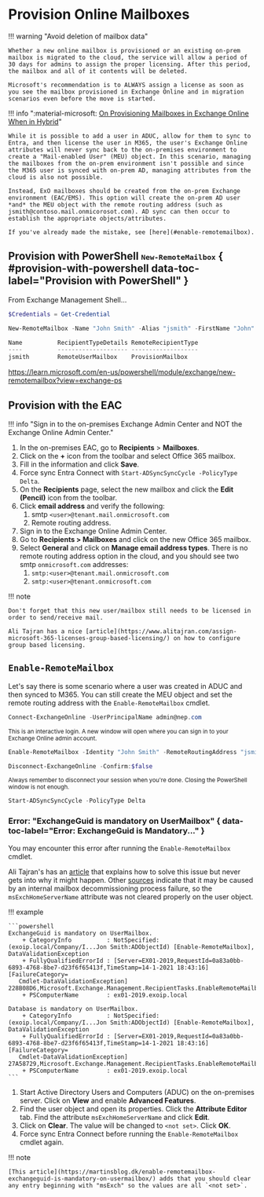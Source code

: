 # Provision Online Mailboxes

!!! warning "Avoid deletion of mailbox data"

    Whether a new online mailbox is provisioned or an existing on-prem mailbox is migrated to the cloud, the service will allow a period of 30 days for admins to assign the proper licensing. After this period, the mailbox and all of it contents will be deleted.
    
    Microsoft's recommendation is to ALWAYS assign a license as soon as you see the mailbox provisioned in Exchange Online and in migration scenarios even before the move is started.

!!! info ":material-microsoft: [On Provisioning Mailboxes in Exchange Online When in Hybrid](https://techcommunity.microsoft.com/blog/exchange/on-provisioning-mailboxes-in-exchange-online-when-in-hybrid/1406335)"

    While it is possible to add a user in ADUC, allow for them to sync to Entra, and then license the user in M365, the user's Exchange Online attributes will never sync back to the on-premises environment to create a "Mail-enabled User" (MEU) object. In this scenario, managing the mailboxes from the on-prem environment isn't possible and since the M365 user is synced with on-prem AD, managing attributes from the cloud is also not possible. 

    Instead, ExO mailboxes should be created from the on-prem Exchange environment (EAC/EMS). This option will create the on-prem AD user *and* the MEU object with the remote routing address (such as jsmith@contoso.mail.onmicorosot.com). AD sync can then occur to establish the appropriate objects/attributes.

    If you've already made the mistake, see [here](#enable-remotemailbox). 

## Provision with PowerShell <small>`New-RemoteMailbox`</small> { #provision-with-powershell data-toc-label="Provision with PowerShell" }

From Exchange Management Shell...

```powershell title="1. Set a password for the new user"
$Credentials = Get-Credential
```

```powershell title="2. Provision the mailbox with New-RemoteMailbox"
New-RemoteMailbox -Name "John Smith" -Alias "jsmith" -FirstName "John" -LastName "Smith" -UserPrincipalName "jsmith@nep.com" -RemoteRoutingAddress "jsmith@nep.mail.onmicrosoft.com" -Password $Credentials.Password
```

```powershell title="3. Inspect the output"
Name          RecipientTypeDetails RemoteRecipientType
----          -------------------- -------------------
jsmith        RemoteUserMailbox    ProvisionMailbox
```

<https://learn.microsoft.com/en-us/powershell/module/exchange/new-remotemailbox?view=exchange-ps>

## Provision with the EAC

!!! info "Sign in to the on-premises Exchange Admin Center and NOT the Exchange Online Admin Center."

1. In the on-premises EAC, go to **Recipients** > **Mailboxes**.
2. Click on the **+** icon from the toolbar and select Office 365 mailbox.
3. Fill in the information and click **Save**.
4. Force sync Entra Connect with `Start-ADSyncSyncCycle -PolicyType Delta`.
5. On the **Recipients** page, select the new mailbox and click the **Edit (Pencil)** icon from the toolbar.
6. Click **email address** and verify the following:
    1. smtp `<user>@tenant.mail.onmicrosoft.com`
    2. Remote routing address.
7. Sign in to the Exchange Online Admin Center.
8. Go to **Recipients > Mailboxes** and click on the new Office 365 mailbox.
9. Select **General** and click on **Manage email address types**. There is no remote routing address option in the cloud, and you should see two smtp `onmicrosoft.com` addresses:
    1. `smtp:<user>@tenant.mail.onmicrosoft.com`
    2. `smtp:<user>@tenant.onmicrosoft.com`

!!! note

    Don't forget that this new user/mailbox still needs to be licensed in order to send/receive mail. 
    
    Ali Tajran has a nice [article](https://www.alitajran.com/assign-microsoft-365-licenses-group-based-licensing/) on how to configure group based licensing.

## `Enable-RemoteMailbox`

Let's say there is some scenario where a user was created in ADUC and then synced to M365. You can still create the MEU object and set the remote routing address with the `Enable-RemoteMailbox` cmdlet.

```powershell title="1. Connect to Exchange Online PowerShell"
Connect-ExchangeOnline -UserPrincipalName admin@nep.com
```

<small>This is an interactive login. A new window will open where you can sign in to your Exchange Online admin account.</small>

```powershell title="2. Run Enable-RemoteMailbox"
Enable-RemoteMailbox -Identity "John Smith" -RemoteRoutingAddress "jsmith@nep.mail.onmicrosoft.com" -Alias "jsmith" -DisplayName "John Smith"
```

```powershell title="3. Disconnect from Exchange Online PowerShell"
Disconnect-ExchangeOnline -Confirm:$false
```

<small>Always remember to disconnect your session when you're done. Closing the PowerShell window is not enough.</small>

```powershell title="4. Force sync Entra Connect"
Start-ADSyncSyncCycle -PolicyType Delta
```

### Error: "ExchangeGuid is mandatory on UserMailbox" { data-toc-label="Error: ExchangeGuid is Mandatory..." }

You may encounter this error after running the `Enable-RemoteMailbox` cmdlet.

Ali Tajran's has an [article](https://www.alitajran.com/enable-remotemailbox-exchangeguid-is-mandatory-on-usermailbox/) that explains how to solve this issue but never gets into why it might happen. Other [sources](https://www.mistercloudtech.com/2017/02/06/fixing-the-exchangeguid-is-mandatory-on-usermailbox-issue/) indicate that it may be caused by an internal mailbox decommissioning process failure, so the `msExchHomeServerName` attribute was not cleared properly on the user object.

!!! example

    ```powershell
    ExchangeGuid is mandatory on UserMailbox.
        + CategoryInfo          : NotSpecified: (exoip.local/Company/I...Jon Smith:ADObjectId) [Enable-RemoteMailbox], DataValidationException
        + FullyQualifiedErrorId : [Server=EX01-2019,RequestId=0a83a0bb-6893-4768-8be7-d23f6f65413f,TimeStamp=14-1-2021 18:43:16] [FailureCategory=
       Cmdlet-DataValidationException] 228B08D6,Microsoft.Exchange.Management.RecipientTasks.EnableRemoteMailbox
        + PSComputerName        : ex01-2019.exoip.local

    Database is mandatory on UserMailbox.
        + CategoryInfo          : NotSpecified: (exoip.local/Company/I...Jon Smith:ADObjectId) [Enable-RemoteMailbox], DataValidationException
        + FullyQualifiedErrorId : [Server=EX01-2019,RequestId=0a83a0bb-6893-4768-8be7-d23f6f65413f,TimeStamp=14-1-2021 18:43:16] [FailureCategory=
       Cmdlet-DataValidationException] 27A58729,Microsoft.Exchange.Management.RecipientTasks.EnableRemoteMailbox
        + PSComputerName        : ex01-2019.exoip.local
    ```

1. Start Active Directory Users and Computers (ADUC) on the on-premises server. Click on **View** and enable **Advanced Features**.
2. Find the user object and open its properties. Click the **Attribute Editor** tab. Find the attribute `msExchHomeServerName` and click **Edit**.
3. Click on **Clear**. The value will be changed to `<not set>`. Click **OK**.
4. Force sync Entra Connect before running the `Enable-RemoteMailbox` cmdlet again.

!!! note

    [This article](https://martinsblog.dk/enable-remotemailbox-exchangeguid-is-mandatory-on-usermailbox/) adds that you should clear any entry beginning with "msExch" so the values are all `<not set>`.